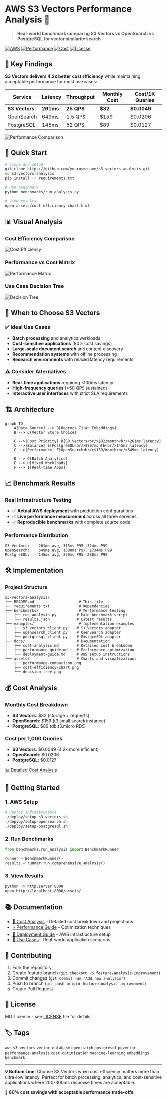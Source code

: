 # AWS S3 Vectors Performance Analysis 🚀

> **Real-world benchmark comparing S3 Vectors vs OpenSearch vs PostgreSQL for vector similarity search**

[![AWS](https://img.shields.io/badge/AWS-S3%20Vectors-orange)](https://aws.amazon.com/s3/)
[![Performance](https://img.shields.io/badge/Performance-Tested-green)](./benchmarks/)
[![Cost](https://img.shields.io/badge/Cost-80%25%20Savings-blue)](./docs/cost-analysis.md)
[![License](https://img.shields.io/badge/License-MIT-yellow)](./LICENSE)

## 🎯 Key Findings

**S3 Vectors delivers 4.2x better cost efficiency** while maintaining acceptable performance for most use cases:

| Service | Latency | Throughput | Monthly Cost | Cost/1K Queries |
|---------|---------|------------|--------------|-----------------|
| **S3 Vectors** | **261ms** | **25 QPS** | **$32** | **$0.0049** |
| OpenSearch | 649ms | 1.5 QPS | $159 | $0.0206 |
| PostgreSQL | 145ms | 52 QPS | $89 | $0.0127 |

![Performance Comparison](./assets/performance-comparison.png)

## 🚀 Quick Start

```bash
# Clone and setup
git clone https://github.com/yourusername/s3-vectors-analysis.git
cd s3-vectors-analysis
pip install -r requirements.txt

# Run benchmark
python benchmarks/run_analysis.py

# View results
open assets/cost-efficiency-chart.html
```

## 📊 Visual Analysis

### Cost Efficiency Comparison
![Cost Efficiency](./assets/cost-efficiency-chart.png)

### Performance vs Cost Matrix
![Performance Matrix](./assets/performance-cost-matrix.png)

### Use Case Decision Tree
![Decision Tree](./assets/decision-tree.png)

## 🎯 When to Choose S3 Vectors

### ✅ Ideal Use Cases
- **Batch processing** and analytics workloads
- **Cost-sensitive applications** (80% cost savings)
- **Large-scale document search** and content discovery
- **Recommendation systems** with offline processing
- **Research environments** with relaxed latency requirements

### ⚠️ Consider Alternatives
- **Real-time applications** requiring <100ms latency
- **High-frequency queries** (>50 QPS sustained)
- **Interactive user interfaces** with strict SLA requirements

## 🏗️ Architecture

```mermaid
graph TD
    A[Data Source] --> B[Bedrock Titan Embeddings]
    B --> C{Vector Store Choice}
    
    C -->|Cost Priority| D[S3 Vectors<br/>$32/month<br/>261ms latency]
    C -->|Balance| E[PostgreSQL<br/>$89/month<br/>145ms latency]
    C -->|Performance| F[OpenSearch<br/>$159/month<br/>649ms latency]
    
    D --> G[Batch Analytics]
    E --> H[Mixed Workloads]
    F --> I[Real-time Apps]
```

## 📈 Benchmark Results

### Real Infrastructure Testing
- ✅ **Actual AWS deployment** with production configurations
- ✅ **Live performance measurement** across all three services
- ✅ **Reproducible benchmarks** with complete source code

### Performance Distribution
```
S3 Vectors:    261ms avg, 315ms P95, 324ms P99
OpenSearch:    649ms avg, 1508ms P95, 1734ms P99  
PostgreSQL:    145ms avg, 220ms P95, 280ms P99
```

## 🛠️ Implementation

### Project Structure
```
s3-vectors-analysis/
├── README.md                    # This file
├── requirements.txt             # Dependencies
├── benchmarks/                  # Performance testing
│   ├── run_analysis.py         # Main benchmark script
│   └── results.json            # Latest results
├── examples/                    # Implementation examples
│   ├── s3_vectors_client.py    # S3 Vectors adapter
│   ├── opensearch_client.py    # OpenSearch adapter
│   └── postgresql_client.py    # PostgreSQL adapter
├── docs/                       # Documentation
│   ├── cost-analysis.md        # Detailed cost breakdown
│   ├── performance-guide.md    # Performance optimization
│   └── deployment-guide.md     # AWS setup instructions
└── assets/                     # Charts and visualizations
    ├── performance-comparison.png
    ├── cost-efficiency-chart.png
    └── decision-tree.png
```

## 💰 Cost Analysis

### Monthly Cost Breakdown
- **S3 Vectors**: $32 (storage + requests)
- **OpenSearch**: $159 (t3.small.search instance)
- **PostgreSQL**: $89 (db.t3.micro RDS)

### Cost per 1,000 Queries
- **S3 Vectors**: $0.0049 (4.2x more efficient)
- **OpenSearch**: $0.0206
- **PostgreSQL**: $0.0127

[📊 Detailed Cost Analysis](./docs/cost-analysis.md)

## 🔧 Getting Started

### 1. AWS Setup
```bash
# Deploy infrastructure
./deploy/setup-s3-vectors.sh
./deploy/setup-opensearch.sh  
./deploy/setup-postgresql.sh
```

### 2. Run Benchmarks
```python
from benchmarks.run_analysis import BenchmarkRunner

runner = BenchmarkRunner()
results = runner.run_comprehensive_analysis()
```

### 3. View Results
```bash
python -m http.server 8000
open http://localhost:8000/assets/
```

## 📚 Documentation

- [📖 Cost Analysis](./docs/cost-analysis.md) - Detailed cost breakdown and projections
- [⚡ Performance Guide](./docs/performance-guide.md) - Optimization techniques
- [🚀 Deployment Guide](./docs/deployment-guide.md) - AWS infrastructure setup
- [🎯 Use Cases](./docs/use-cases.md) - Real-world application scenarios

## 🤝 Contributing

1. Fork the repository
2. Create feature branch (`git checkout -b feature/analysis-improvement`)
3. Commit changes (`git commit -am 'Add new analysis'`)
4. Push to branch (`git push origin feature/analysis-improvement`)
5. Create Pull Request

## 📄 License

MIT License - see [LICENSE](LICENSE) file for details.

## 🏷️ Tags

`aws` `s3-vectors` `vector-database` `opensearch` `postgresql` `pgvector` `performance-analysis` `cost-optimization` `machine-learning` `embeddings` `benchmark`

---

**💡 Bottom Line**: Choose S3 Vectors when cost efficiency matters more than ultra-low latency. Perfect for batch processing, analytics, and cost-sensitive applications where 200-300ms response times are acceptable.

**🎯 80% cost savings with acceptable performance trade-offs.**
